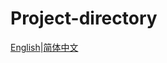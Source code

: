 # Project-directory
[English](https://github.com/denstiny/Project-directory/blob/main/README.md)|[简体中文](https://github.com/denstiny/Project-directory/blob/main/src/README.md)  

